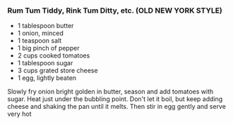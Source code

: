 ### Rum Tum Tiddy, Rink Tum Ditty, etc. (OLD NEW YORK STYLE)

* 1 tablespoon butter
* 1 onion, minced
* 1 teaspoon salt
* 1 big pinch of pepper
* 2 cups cooked tomatoes
* 1 tablespoon sugar
* 3 cups grated store cheese
* 1 egg, lightly beaten

Slowly fry onion bright golden in butter, season and add tomatoes with sugar. Heat just under the bubbling point. Don't let it boil, but keep adding cheese and shaking the pan until it melts. Then stir in egg gently and serve very hot
